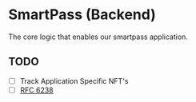 # SmartPass (Backend)
The core logic that enables our smartpass application.

## TODO
- [ ] Track Application Specific NFT's
- [ ] [RFC 6238](https://github.com/sec51/twofactor)
